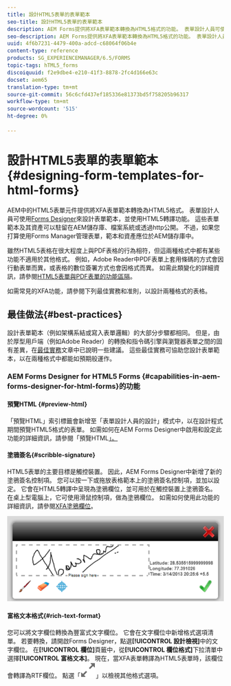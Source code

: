 ```yaml
---
title: 設計HTML5表單的表單範本
seo-title: 設計HTML5表單的表單範本
description: AEM Forms提供將XFA表單範本轉換為HTML5格式的功能。 表單設計人員可使用設計人員來設計表單範本，並使用HTML5轉譯功能。
seo-description: AEM Forms提供將XFA表單範本轉換為HTML5格式的功能。 表單設計人員可使用設計人員來設計表單範本，並使用HTML5轉譯功能。
uuid: 4f6b7231-4479-400a-adcd-c68064f06b4e
content-type: reference
products: SG_EXPERIENCEMANAGER/6.5/FORMS
topic-tags: hTML5_forms
discoiquuid: f2e9dbe4-e210-41f3-8878-2fc4d166e63c
docset: aem65
translation-type: tm+mt
source-git-commit: 56c6cfd437ef185336e81373bd5f758205b96317
workflow-type: tm+mt
source-wordcount: '515'
ht-degree: 0%

---
```



# 設計HTML5表單的表單範本{#designing-form-templates-for-html-forms}

AEM中的HTML5表單元件提供將XFA表單範本轉換為HTML5格式。 表單設計人員可使用[Forms Designer](https://www.adobe.com/go/learn_aemforms_designer_63)來設計表單範本，並使用HTML5轉譯功能。 這些表單範本及其資產可以駐留在AEM儲存庫、檔案系統或透過http公開。 不過，如果您打算使用Forms Manager管理表單，範本和資產應位於AEM儲存庫中。

雖然HTML5表格在很大程度上與PDF表格的行為相符，但這兩種格式中都有某些功能不適用於其他格式。 例如，Adobe Reader中PDF表單上套用條碼的方式會因行動表單而異，或表格的數位簽署方式也會因格式而異。 如需此類變化的詳細資訊，請參閱[HTML5表單與PDF表單的功能區隔](../../forms/using/feature-differentiation-html5-forms-pdf-forms.md)。

如需常見的XFA功能，請參閱下列最佳實務和准則，以設計兩種格式的表格。

## 最佳做法{#best-practices}

設計表單範本（例如架構系結或寫入表單邏輯）的大部分步驟都相同。 但是，由於厚型用戶端（例如Adobe Reader）的轉換和指令碼引擎與瀏覽器表單之間的固有差異，在[最佳實務](/help/forms/using/design-accessible-html5-forms.md)文章中已說明一些建議。 這些最佳實務可協助您設計表單範本，以在兩種格式中都能如預期般運作。

### AEM Forms Designer for HTML5 Forms {#capabilities-in-aem-forms-designer-for-html-forms}的功能

#### 預覽HTML {#preview-html}

「預覽HTML」索引標籤會新增至「表單設計人員的設計」模式中，以在設計程式期間預覽HTML5格式的表單。 如需如何在AEM Forms Designer中啟用和設定此功能的詳細資訊，請參閱「預覽HTML[」。](../../forms/using/preview-xdp-forms-html.md)

#### 塗鴉簽名{#scribble-signature}

HTML5表單的主要目標是觸控裝置。 因此，AEM Forms Designer中新增了新的塗鴉簽名控制項。 您可以按一下或拖放表格範本上的塗鴉簽名控制項，並加以設定。 它會在HTML5轉譯中呈現為塗鴉欄位，並可用於在觸控裝置上塗鴉簽名。 在桌上型電腦上，它可使用滑鼠控制項，做為塗鴉欄位。 如需如何使用此功能的詳細資訊，請參閱[XFA塗鴉欄位](../../forms/using/scribble-signature.md)。

![4](assets/4.png)

#### 富格文本格式{#rich-text-format}

您可以將文字欄位轉換為豐富式文字欄位。 它會在文字欄位中新增格式選項清單。 若要轉換，請開啟Forms Designer，點選&#x200B;**[!UICONTROL 設計檢視]**&#x200B;中的文字欄位。 在&#x200B;**[!UICONTROL 欄位]**&#x200B;頁籤中，從&#x200B;**[!UICONTROL 欄位格式]**&#x200B;下拉清單中選擇&#x200B;**[!UICONTROL 富格文本]**。 現在，當XFA表單轉譯為HTML5表單時，該欄位會轉譯為RTF欄位。 點選「![最大化](assets/maximize_icon.svg)」以檢視其他格式選項。
